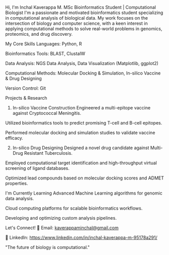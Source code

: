 Hi, I'm Inchal Kaverappa M. 
MSc Bioinformatics Student | Computational Biologist
I'm a passionate and motivated bioinformatics student specializing in computational analysis of biological data. My work focuses on the intersection of biology and computer science, with a keen interest in applying computational methods to solve real-world problems in genomics, proteomics, and drug discovery.

 My Core Skills
Languages: Python, R

Bioinformatics Tools: BLAST, ClustalW

Data Analysis: NGS Data Analysis, Data Visualization (Matplotlib, ggplot2)

Computational Methods: Molecular Docking & Simulation, In-silico Vaccine & Drug Designing

Version Control: Git

 Projects & Research
1. In-silico Vaccine Construction
Engineered a multi-epitope vaccine against Cryptococcal Meningitis.

Utilized bioinformatics tools to predict promising T-cell and B-cell epitopes.

Performed molecular docking and simulation studies to validate vaccine efficacy.

2. In-silico Drug Designing
Designed a novel drug candidate against Multi-Drug Resistant Tuberculosis.

Employed computational target identification and high-throughput virtual screening of ligand databases.

Optimized lead compounds based on molecular docking scores and ADMET properties.

 I'm Currently Learning
Advanced Machine Learning algorithms for genomic data analysis.

Cloud computing platforms for scalable bioinformatics workflows.

Developing and optimizing custom analysis pipelines.

 Let's Connect!
📧 Email: kaverappaminchal@gmail.com

🔗 LinkedIn: https://www.linkedin.com/in/inchal-kaverappa-m-95178a291/

"The future of biology is computational."
